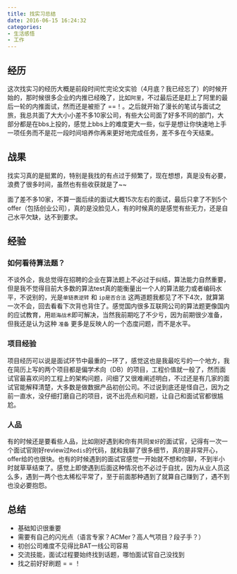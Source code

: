 ```yaml
---
title: 找实习总结
date: 2016-06-15 16:24:32
categories: 
- 生活感悟
- 工作
---
```


## 经历

这次找实习的经历大概是前段时间忙完论文实验（4月底？我已经忘了）的时候开始的，那时候很多企业的内推已经晚了，比如`阿里`，不过最后还是赶上了阿里的最后一轮的内推面试，然而还是被拒了 ==！。之后就开始了漫长的笔试与面试之旅，我总共面了大大小小差不多10家公司，有些大公司面了好多不同的部门，大部分都是在bbs上投的，感觉上bbs上的难度更大一些，似乎是想让你快速地上手一项任务而不是花一段时间培养你再来更好地完成任务，差不多在今天结束。

<!--more-->

## 战果

找实习真的是挺累的，特别是我找的有点过于频繁了，现在想想，真是没有必要，浪费了很多时间，虽然也有些收获就是了~~

面了差不多10家，不算一面后续的面试大概15次左右的面试，最后只拿了不到5个offer（包括创业公司），真的是没脸见人，有的时候真的是感觉有些无力，还是自己水平欠缺，达不到要求。

## 经验

### 如何看待算法题？

不谈外企，我总觉得在招聘的企业在算法题上不必过于纠结，算法能力自然重要，但是我不觉得目前大多数的算法test真的能衡量出一个人的算法能力或者编码水平，不说别的，光是`单链表逆转` 和 `ip是否合法` 这两道题我都见了不下4次，就算第一次不会，回去看看下次背也背住了。感觉国内很多互联网公司的算法题更像国内的应试教育，用`题海战术`即可解决，当然我前期吃了不少亏，因为前期很少准备，但我还是认为这种 `准备` 更多是反映人的一个态度问题，而不是水平。

### 项目经验

项目经历可以说是面试环节中最重的一环了，感觉这也是我最吃亏的一个地方，我在简历上写的两个项目都是偏学术向（DB）的项目，工程价值就一般了，然而面试官最喜欢问的工程上的架构问题，问细了又很难阐述明白，不过还是有几家的面试官能解释清楚，大多数是做数据产品初创公司。不过说到底还是怪自己，因为之前一直水，没仔细打磨自己的项目，说不出亮点和问题，让自己和面试官都很尴尬。

### 人品

有的时候还是要看些人品，比如刚好遇到和你有共同`爱好`的面试官，记得有一次一个面试官刚好review过`Redis`的代码，就和我聊了很多细节，真的是非常开心，offer给的也很快。也有的时候遇到的面试官感觉一开始就不想和你聊，不到半小时就草草结束了。感觉上即使遇到后面这种情况也不必过于自扰，因为从业人员这么多，遇到一两个也太稀松平常了，至于前面那种遇到了就算自己赚到了，遇不到也没必要抱怨。

## 总结

* 基础知识很重要
* 需要有自己的闪光点（语言专家？ACMer？高人气项目？段子手？）
* 初创公司难度不见得比BAT一线公司容易
* 交流技能，面试过程要始终找到话题，哪怕面试官自己没找到
* 找之前好好刷题 = = ！